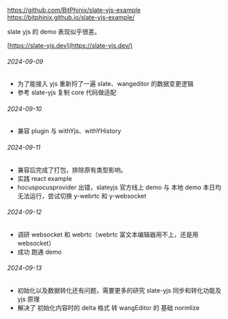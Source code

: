 https://github.com/BitPhinix/slate-yjs-example
https://bitphinix.github.io/slate-yjs-example/

slate yjs 的 demo 表现似乎很差。

[https://slate-yjs.dev](https://slate-yjs.dev/)

###### 2024-09-09
- 为了能接入 yjs 重新捋了一遍 slate、wangeditor 的数据变更逻辑
- 参考 slate-yjs 复制 core 代码做适配
###### 2024-09-10
- 兼容 plugin 与 withYjs、withYHistory
###### 2024-09-11
- 兼容后完成了打包，排除原有类型影响。
- 实践 react example
- hocuspocusprovider 出错，slateyjs 官方线上 demo 与 本地 demo 本日均无法运行，尝试切换 y-webrtc 和 y-websocket
###### 2024-09-12
- 调研 websocket 和 webrtc（webrtc 富文本编辑器用不上，还是用 websocket）
- 成功 跑通 demo
###### 2024-09-13
- 初始化以及数据转化还有问题，需要更多的研究 slate-yjs 同步和转化功能及 yjs 原理
- 解决了 初始化内容时的 delta 格式 转 wangEditor  的  基础 normlize